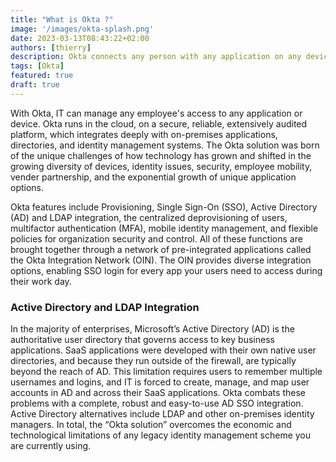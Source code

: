 ```yaml
---
title: "What is Okta ?"
image: '/images/okta-splash.png'
date: 2023-03-13T08:43:22+02:00
authors: [thierry]
description: Okta connects any person with any application on any device. It's an enterprise grade, identity service, built for the cloud, but compatible with many on-premises applications.
tags: [Okta]
featured: true
draft: true
---
```


With Okta, IT can manage any employee's access to any application or device. Okta runs in the cloud, on a secure, reliable, extensively audited platform, which integrates deeply with on-premises applications, directories, and identity management systems. The Okta solution was born of the unique challenges of how technology has grown and shifted in the growing diversity of devices, identity issues, security, employee mobility, vender partnership, and the exponential growth of unique application options.

Okta features include Provisioning, Single Sign-On (SSO), Active Directory (AD) and LDAP integration, the centralized deprovisioning of users, multifactor authentication (MFA), mobile identity management, and flexible policies for organization security and control. All of these functions are brought together through a network of pre-integrated applications called the Okta Integration Network (OIN). The OIN provides diverse integration options, enabling SSO login for every app your users need to access during their work day.

### Active Directory and LDAP Integration

In the majority of enterprises, Microsoft’s Active Directory (AD) is the authoritative user directory that governs access to key business applications. SaaS applications were developed with their own native user directories, and because they run outside of the firewall, are typically beyond the reach of AD. This limitation requires users to remember multiple usernames and logins, and IT is forced to create, manage, and map user accounts in AD and across their SaaS applications. Okta combats these problems with a complete, robust and easy-to-use AD SSO integration. Active Directory alternatives include LDAP and other on-premises identity managers. In total, the “Okta solution” overcomes the economic and technological limitations of any legacy identity management scheme you are currently using.

